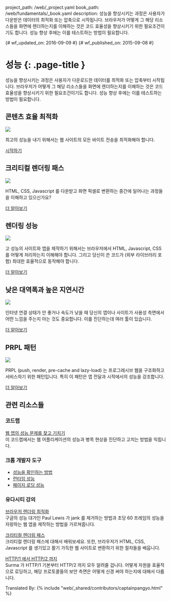 project_path: /web/_project.yaml
book_path: /web/fundamentals/_book.yaml
description: 성능을 향상시키는 과정은 사용자가 다운받은 데이터의 최적화 또는 압축으로 시작됩니다.
브라우저가 어떻게 그 해당 리소스들을 화면에 렌더하는지를 이해하는 것은 코드 효율성을 향상시키기 위한 필요조건이기도 합니다.
성능 향상 후에는 이를 테스트하는 방법이 필요합니다.

{# wf_updated_on: 2016-09-09 #}
{# wf_published_on: 2015-09-08 #}

# 성능 {: .page-title }

성능을 향상시키는 과정은 사용자가 다운로드한 데이터를 최적화 또는 압축부터 시작됩니다.
브라우저가 어떻게 그 해당 리소스들을 화면에 렌더하는지를 이해하는 것은 코드 효율성을 향상시키기 위한 필요조건이기도 합니다.
성능 향상 후에는 이를 테스트하는 방법이 필요합니다.

## 콘텐츠 효율 최적화

<img src="images/oce.png" class="attempt-right" style="max-height: 200px;">

최고의 성능을 내기 위해서는 웹 사이트의 모든 바이트 전송을 최적화해야 합니다.

[시작하기](optimizing-content-efficiency/)

<div style="clear:both;"></div>

## 크리티컬 렌더링 패스

<img src="images/crp.png" class="attempt-right">

HTML, CSS, Javascript 를 다운받고 화면 픽셀로 변환하는 중간에 일어나는 과정들을 이해하고 있으신가요?

[더 알아보기](critical-rendering-path/)

<div style="clear:both;"></div>

## 렌더링 성능

<img src="images/rend.png" class="attempt-right">

고 성능의 사이트와 앱을 제작하기 위해서는 브라우저에서 HTML, Javascript, CSS 를 어떻게 처리하는지 이해해야 합니다.
그리고 당신이 쓴 코드가 (외부 라이브러리 포함) 최대한 효율적으로 동작해야 합니다.

[더 알아보기](rendering/)

<div style="clear:both;"></div>

## 낮은 대역폭과 높은 지연시간

<img src="images/low.png" class="attempt-right">

인터넷 연결 상태가 안 좋거나 속도가 낮을 때 당신의 앱이나 사이트가 사용성 측면에서 어떤 느낌을 주는지 아는 것도 중요합니다.
이를 진단하는데 여러 툴이 있습니다.

[더 알아보기](poor-connectivity/)

<div style="clear:both;"></div>

## PRPL 패턴

<img src="images/prpl.png" class="attempt-right">

PRPL (push, render, pre-cache and lazy-load) 는 프로그레시브 웹을 구조화하고 서비스하기 위한 패턴입니다.
특히 이 패턴은 앱 전달과 시작에서의 성능을 강조합니다.

[더 알아보기](prpl-pattern/)

<div style="clear:both;"></div>


## 관련 리소스들

### 코드랩

[웹 앱의 성능 문제를 찾고 기치기](/web/fundamentals/getting-started/codelabs/web-perf/) <br>
이 코드랩에서는 웹 어플리케이션의 성능과 병목 현상을 진단하고 고치는 방법을 익힙니다.

### 크롬 개발자 도구

* [성능을 확인하는 방법](/web/tools/chrome-devtools/evaluate-performance/timeline-tool)
* [런타임 성능](/web/tools/chrome-devtools/rendering-tools/)
* [페이지 로딩 성능](/web/tools/chrome-devtools/network-performance/resource-loading)


### 유다시티 강의

[브라우저 렌더링 최적화](https://udacity.com/ud860)<br>
구글의 성능 대가인 Paul Lewis 가 jank 를 제거하는 방법과 초당 60 프레임의 성능을 자랑하는 웹 앱을 제작하는 방법을 가르쳐줍니다.

[크리티컬 렌더링 패스](https://udacity.com/ud884)<br>
크리티컬 렌더링 패스에 대해서 배워보세요.
또한, 브라우저가 HTML, CSS, Javascript 를 생기있고 활기 가득한 웹 사이트로 변환하기 위한 절차들을 배웁니다.

[HTTP/1 에서 HTTP/2 까지](https://udacity.com/ud897)<br>
Surma 가 HTTP/1 기본부터 HTTP/2 까지 모두 알려줄 겁니다.
어떻게 자원을 효율적으로 로딩하고, 해당 프로토콜들의 보안 측면은 어떻게 신경 써야 하는지에 대해서 다룹니다.
<div style="clear:both;"></div>

Translated By:
{% include "web/_shared/contributors/captainpangyo.html" %}
